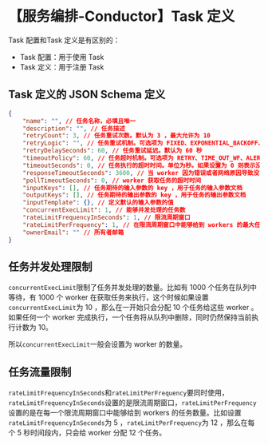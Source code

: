 # 【服务编排-Conductor】Task 定义
Task 配置和Task 定义是有区别的：
* Task 配置：用于使用 Task
* Task 定义：用于注册 Task

## Task 定义的 JSON Schema 定义
```json
{
    "name": "", // 任务名称，必填且唯一
    "description": "", // 任务描述
    "retryCount": 3, // 任务重试次数。默认为 3 ，最大允许为 10
    "retryLogic": "", // 任务重试机制。可选项为 FIXED、EXPONENTIAL_BACKOFF、LINEAR_BACKOFF
    "retryDelaySeconds": 60, // 任务重试延迟。默认为 60 秒
    "timeoutPolicy": 60, // 任务超时机制。可选项为 RETRY、TIME_OUT_WF、ALERT_ONLY。默认为 TIME_OUT_WF
    "timeoutSeconds": 0, // 任务执行的超时时间。单位为秒。如果设置为 0 则表示没有超时
    "responseTimeoutSeconds": 3600, // 当 worker 因为错误或者网络原因导致没有响应的超时时间
    "pollTimeoutSeconds": 0, // worker 获取任务的超时时间
    "inputKeys": [], // 任务期待的输入参数的 key ，用于任务的输入参数文档
    "outputKeys": [], // 任务期待的输出参数的 key ，用于任务的输出参数文档
    "inputTemplate": {}, // 定义默认的输入参数的值
    "concurrentExecLimit": 1, // 能够并发处理的任务数
    "rateLimitFrequencyInSeconds": 1, // 限流周期窗口
    "rateLimitPerFrequency": 1, // 在限流周期窗口中能够给到 workers 的最大任务数
    "ownerEmail": "" // 所有者邮箱
}
```

## 任务并发处理限制
`concurrentExecLimit`限制了任务并发处理的数量。比如有 1000 个任务在队列中等待，有 1000 个 worker 在获取任务来执行，这个时候如果设置`concurrentExecLimit`为 10 ，那么在一开始只会分配 10 个任务给这些 worker 。如果任何一个 worker 完成执行，一个任务将从队列中删除，同时仍然保持当前执行计数为 10。

所以`concurrentExecLimit`一般会设置为 worker 的数量。

## 任务流量限制
`rateLimitFrequencyInSeconds`和`rateLimitPerFrequency`要同时使用，`rateLimitFrequencyInSeconds`设置的是限流周期窗口，`rateLimitPerFrequency`设置的是在每一个限流周期窗口中能够给到 workers 的任务数量。比如设置`rateLimitFrequencyInSeconds`为 5 ，`rateLimitPerFrequency`为 12 ，那么在每个 5 秒时间段内，只会给 worker 分配 12 个任务。